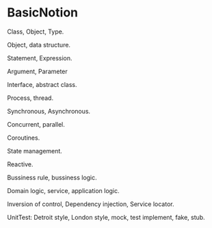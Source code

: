 # BasicNotion

Class, Object, Type.

Object, data structure.

Statement, Expression.

Argument, Parameter

Interface, abstract class.

Process, thread.

Synchronous, Asynchronous.

Concurrent, parallel.

Coroutines.

State management.

Reactive.

Bussiness rule, bussiness logic.

Domain logic, service, application logic.

Inversion of control, Dependency injection, Service locator.

UnitTest: Detroit style, London style, mock, test implement, fake, stub.
